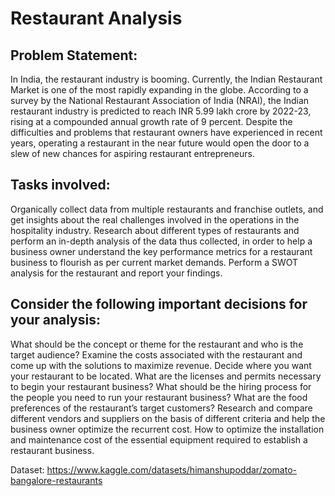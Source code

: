 # Restaurant Analysis

## Problem Statement:
In India, the restaurant industry is booming. Currently, the Indian Restaurant Market is one of the most rapidly expanding in the globe. According to a survey by the National Restaurant Association of India (NRAI), the Indian restaurant industry is predicted to reach INR 5.99 lakh crore by 2022-23, rising at a compounded annual growth rate of 9 percent. Despite the difficulties and problems that restaurant owners have experienced in recent years, operating a restaurant in the near future would open the door to a slew of new chances for aspiring restaurant entrepreneurs.

## Tasks involved:
Organically collect data from multiple restaurants and franchise outlets, and get insights about the real challenges involved in the operations in the hospitality industry. 
Research about different types of restaurants and perform an in-depth analysis of the data thus collected, in order to help a business owner understand the key performance metrics for a restaurant business to flourish as per current market demands.
Perform a SWOT analysis for the restaurant and report your findings.

## Consider the following important decisions for your analysis:
What should be the concept or theme for the restaurant and who is the target audience?
Examine the costs associated with the restaurant and come up with the solutions to maximize revenue.
Decide where you want your restaurant to be located.
What are the licenses and permits necessary to begin your restaurant business?
What should be the hiring process for the people you need to run your restaurant business?
What are the food preferences of the restaurant’s target customers?
Research and compare different vendors and suppliers on the basis of different criteria and help the business owner optimize the recurrent cost.
How to optimize the installation and maintenance cost of the essential equipment required to establish a restaurant business.

Dataset: https://www.kaggle.com/datasets/himanshupoddar/zomato-bangalore-restaurants
